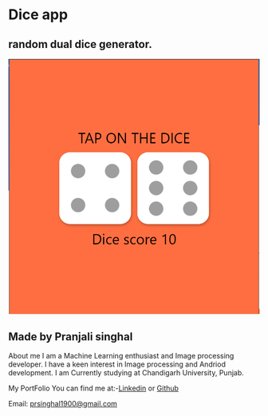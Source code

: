 # Dice app

## random dual dice generator.
![App working](/readme_images/dice_App.PNG)
## Made by Pranjali singhal 
About me
I am a Machine Learning enthusiast and Image processing developer. I have a keen interest in Image processing and Andriod development. I am Currently studying at Chandigarh University, Punjab.

My PortFolio You can find me at:-[Linkedin](https://www.linkedin.com/in/pranjali-singhal-3a8041181/) or [Github](https://github.com/AIpranjaliml)

Email: prsinghal1900@gmail.com


